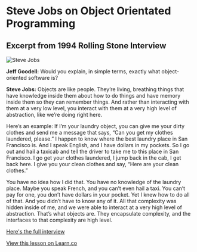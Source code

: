 
# Steve Jobs on Object Orientated Programming

## Excerpt from 1994 Rolling Stone Interview

![Steve Jobs](https://curriculum-content.s3.amazonaws.com/pre-college/teacher-fellowship/jobs.jpg)

**Jeff Goodell:** Would you explain, in simple terms, exactly what object-oriented software is?

**Steve Jobs:** Objects are like people. They’re living, breathing things that have knowledge inside them about how to do things and have memory inside them so they can remember things. And rather than interacting with them at a very low level, you interact with them at a very high level of abstraction, like we’re doing right here.

Here’s an example: If I’m your laundry object, you can give me your dirty clothes and send me a message that says, “Can you get my clothes laundered, please.” I happen to know where the best laundry place in San Francisco is. And I speak English, and I have dollars in my pockets. So I go out and hail a taxicab and tell the driver to take me to this place in San Francisco. I go get your clothes laundered, I jump back in the cab, I get back here. I give you your clean clothes and say, “Here are your clean clothes.”

You have no idea how I did that. You have no knowledge of the laundry place. Maybe you speak French, and you can’t even hail a taxi. You can’t pay for one, you don’t have dollars in your pocket. Yet I knew how to do all of that. And you didn’t have to know any of it. All that complexity was hidden inside of me, and we were able to interact at a very high level of abstraction. That’s what objects are. They encapsulate complexity, and the interfaces to that complexity are high level.

[Here's the full interview](http://www.rollingstone.com/culture/news/steve-jobs-in-1994-the-rolling-stone-interview-20110117)

<a href='https://learn.co/lessons/tf-steve-jobs-oo-readme' data-visibility='hidden'>View this lesson on Learn.co</a>
